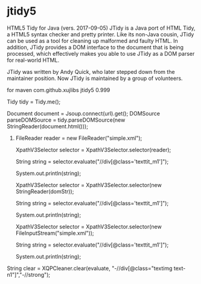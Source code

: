 # jtidy5
HTML5 Tidy for Java (vers. 2017-09-05) 
JTidy is a Java port of HTML Tidy, a HTML5 syntax checker and pretty printer. Like its non-Java cousin, JTidy can be used as a tool for cleaning up malformed and faulty HTML. In addition, JTidy provides a DOM interface to the document that is being processed, which effectively makes you able to use JTidy as a DOM parser for real-world HTML.

JTidy was written by Andy Quick, who later stepped down from the maintainer position. Now JTidy is maintained by a group of volunteers. 

for maven 
<dependency>
  <groupId>com.github.xujlibs</groupId>
  <artifactId>jtidy5</artifactId>
  <version>0.999</version>
</dependency>

Tidy tidy =  Tidy.me();

Document document = Jsoup.connect(url).get();
DOMSource parseDOMSource = tidy.parseDOMSource(new StringReader(document.html()));


1. FileReader reader = new FileReader("simple.xml");

	XpathV3Selector selector = XpathV3Selector.selector(reader);
	
	String string = selector.evaluate("//div[@class='texttit_m1']");
	
	System.out.println(string);
  
  
  
  	XpathV3Selector selector = XpathV3Selector.selector(new StringReader(domStr));
	
	String string = selector.evaluate("//div[@class='texttit_m1']");
		
	System.out.println(string);
    
    
    
  	  XpathV3Selector selector = XpathV3Selector.selector(new FileInputStream("simple.xml"));
	
	String string = selector.evaluate("//div[@class='texttit_m1']");
	
	System.out.println(string);
	
  String clear = XQPCleaner.clear(evaluate, "-//div[@class=\"textimg text-n1\"]","-//strong");
  
  
  
